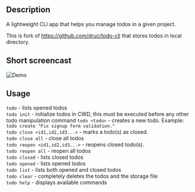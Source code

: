 ## Description
A lightweight CLI app that helps you manage todos in a given project.

This is fork of https://github.com/druc/todo-cli that stores todos in local directory.

## Short screencast
![Demo](http://content.screencast.com/users/cdruc/folders/Default/media/db60eb68-9a85-4c61-a5c9-1cf378e89e9d/Screen%20Recording%202017-09-25%20at%2002.37%20PM.gif "Demo")

## Usage
`todo` - lists opened todos  
`todo init` - initialize todos in CWD, this must be executed before any other todo manipulation command
`todo <todo>` - creates a new todo. Example: `todo create "Fix signup form validation."`  
`todo close <id1,id2,id3...>` - marks a todo(s) as closed.  
`todo close all` - close all todos    
`todo reopen <id1,id2,id3...>` - reopens closed todo(s).  
`todo reopen all` - reopen all todos    
`todo closed` - lists closed todos  
`todo opened` - lists opened todos  
`todo list` - lists both opened and closed todos  
`todo clear` - completely deletes the todos and the storage file  
`todo help` - displays available commands  